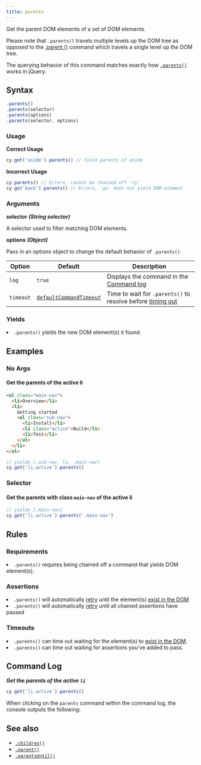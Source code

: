 ```yaml
---
title: parents
---
```


Get the parent DOM elements of a set of DOM elements.

Please note that `.parents()` travels multiple levels up the DOM tree as opposed
to the [.parent ()](/api/commands/parent) command which travels a single level
up the DOM tree.

<Alert type="info">

The querying behavior of this command matches exactly how
[`.parents()`](http://api.jquery.com/parents) works in jQuery.

</Alert>

## Syntax

```javascript
.parents()
.parents(selector)
.parents(options)
.parents(selector, options)
```

### Usage

**<Icon name="check-circle" color="green"></Icon> Correct Usage**

```javascript
cy.get('aside').parents() // Yield parents of aside
```

**<Icon name="exclamation-triangle" color="red"></Icon> Incorrect Usage**

```javascript
cy.parents() // Errors, cannot be chained off 'cy'
cy.go('back').parents() // Errors, 'go' does not yield DOM element
```

### Arguments

**<Icon name="angle-right"></Icon> selector** **_(String selector)_**

A selector used to filter matching DOM elements.

**<Icon name="angle-right"></Icon> options** **_(Object)_**

Pass in an options object to change the default behavior of `.parents()`.

| Option    | Default                                                              | Description                                                                              |
| --------- | -------------------------------------------------------------------- | ---------------------------------------------------------------------------------------- |
| `log`     | `true`                                                               | Displays the command in the [Command log](/guides/core-concepts/test-runner#Command-Log) |
| `timeout` | [`defaultCommandTimeout`](/guides/references/configuration#Timeouts) | Time to wait for `.parents()` to resolve before [timing out](#Timeouts)                  |

### Yields [<Icon name="question-circle"/>](/guides/core-concepts/introduction-to-cypress#Subject-Management)

<List><li>`.parents()` yields the new DOM element(s) it found.</li></List>

## Examples

### No Args

#### Get the parents of the active li

```html
<ul class="main-nav">
  <li>Overview</li>
  <li>
    Getting started
    <ul class="sub-nav">
      <li>Install</li>
      <li class="active">Build</li>
      <li>Test</li>
    </ul>
  </li>
</ul>
```

```javascript
// yields [.sub-nav, li, .main-nav]
cy.get('li.active').parents()
```

### Selector

#### Get the parents with class `main-nav` of the active li

```javascript
// yields [.main-nav]
cy.get('li.active').parents('.main-nav')
```

## Rules

### Requirements [<Icon name="question-circle"/>](/guides/core-concepts/introduction-to-cypress#Chains-of-Commands)

<List><li>`.parents()` requires being chained off a command that yields DOM
element(s).</li></List>

### Assertions [<Icon name="question-circle"/>](/guides/core-concepts/introduction-to-cypress#Assertions)

<List><li>`.parents()` will automatically
[retry](/guides/core-concepts/retry-ability) until the element(s)
[exist in the DOM](/guides/core-concepts/introduction-to-cypress#Default-Assertions)</li><li>`.parents()`
will automatically [retry](/guides/core-concepts/retry-ability) until all
chained assertions have passed</li></List>

### Timeouts [<Icon name="question-circle"/>](/guides/core-concepts/introduction-to-cypress#Timeouts)

<List><li>`.parents()` can time out waiting for the element(s) to
[exist in the DOM](/guides/core-concepts/introduction-to-cypress#Default-Assertions).</li><li>`.parents()`
can time out waiting for assertions you've added to pass.</li></List>

## Command Log

**_Get the parents of the active `li`_**

```javascript
cy.get('li.active').parents()
```

<DocsImage src="/img/api/parents/get-all-parents-of-a-dom-element.png" alt="Command Log parents" ></DocsImage>

When clicking on the `parents` command within the command log, the console
outputs the following:

<DocsImage src="/img/api/parents/parents-elements-displayed-in-devtools-console.png" alt="Console Log parents" ></DocsImage>

## See also

- [`.children()`](/api/commands/children)
- [`.parent()`](/api/commands/parent)
- [`.parentsUntil()`](/api/commands/parentsuntil)
